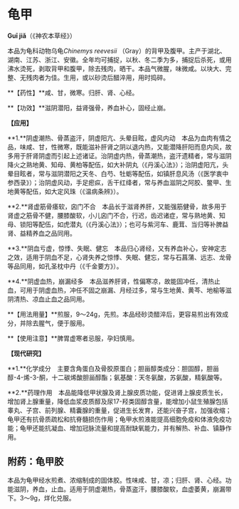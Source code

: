 # 龟甲

**Guī jiǎ**（《神农本草经》）

本品为龟科动物乌龟*Chinemys reevesii* （Gray）的背甲及腹甲。主产于湖北、湖南、江苏、浙江、安徽。全年均可捕捉，以秋、冬二季为多，捕捉后杀死，或用沸水烫死，剥取背甲和腹甲，除去残肉，晒干。本品气微腥，味微咸。以块大、完整、无残肉者为佳。生用，或以砂烫后醋淬用，用时捣碎。

**【药性】**咸、甘，微寒。归肝、肾、心经。

**【功效】**滋阴潜阳，益肾强骨，养血补心，固经止崩。

**【应用】**

**1.**阴虚潮热、骨蒸盗汗，阴虚阳亢、头晕目眩，虚风内动　本品为血肉有情之品，味咸、甘，性微寒，既能滋补肝肾之阴以退内热，又能潜降肝阳而息内风，故多用于肝肾阴虚而引起上述诸证。治阴虚内热，骨蒸潮热，盗汗遗精者，常与滋阴降火之熟地黄、知母、黄柏等配伍，如大补阴丸（《丹溪心法》）；治阴虚阳亢，头晕目眩者，常与滋阴潜阳之天冬、白芍、牡蛎等配伍，如镇肝息风汤（《医学衷中参西录》）；治阴虚风动，手足瘛疭，舌干红绛者，常与养血滋阴之阿胶、鳖甲、生地黄等配伍，如大定风珠（《温病条辨》）。

**2.**肾虚筋骨痿软，囟门不合　本品长于滋肾养肝，又能强筋健骨，故多用于肾虚之筋骨不健，腰膝酸软，小儿囟门不合，行迟，齿迟诸症，常与熟地黄、知母、锁阳等配伍，如虎潜丸（《丹溪心法》）；也可与紫河车、鹿茸、当归等补脾益肾、益精养血之品同用。

**3.**阴血亏虚，惊悸、失眠、健忘　本品归心肾经，又有养血补心，安神定志之效，适用于阴血不足，心肾失养之惊悸、失眠、健忘，常与石菖蒲、远志、龙骨等品同用，如孔圣枕中丹（《千金要方》）。

**4.**阴虚血热，崩漏经多　本品滋养肝肾，性偏寒凉，故能固冲任，清热止血，可用于阴虚血热，冲任不固之崩漏、月经过多，常与生地黄、黄芩、地榆等滋阴清热、凉血止血之品同用。

**【用法用量】**煎服，9～24g，先煎。本品经砂烫醋淬后，更容易煎出有效成分，并除去腥气，便于服用。

**【使用注意】**脾胃虚寒者忌服，孕妇慎用。

**【现代研究】**

**1.**化学成分　主要含角蛋白及骨胶原蛋白；胆甾醇类成分：胆固醇，胆甾醇-4-烯-3-酮，十二碳烯酸胆甾醇酯；氨基酸：天冬氨酸，苏氨酸，精氨酸等。

**2.**药理作用　本品能降低甲状腺及肾上腺皮质功能，促进肾上腺皮质生长，增加肾上腺重量，降低血浆皮质醇及尿17-羟类固醇含量，能增加小鼠生殖腺包括睾丸、子宫、前列腺、精囊腺的重量，促进生长发育，还能兴奋子宫，加强收缩；龟甲还有抗骨质疏松和抗脊髓损伤作用；龟甲水煎液能提高细胞免疫和体液免疫功能；龟甲还能抗凝血、增加冠脉流量和提高耐缺氧能力，并有解热、补血、镇静作用。

## 附药：龟甲胶

本品为龟甲经水煎煮、浓缩制成的固体胶。性味咸、甘，凉；归肝、肾、心经。功能滋阴，养血，止血。适用于阴虚潮热，骨蒸盗汗，腰膝酸软，血虚萎黄，崩漏带下。3～9g，烊化兑服。